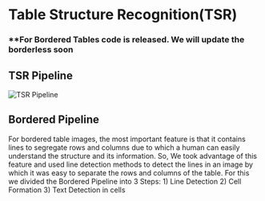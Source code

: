 # Table Structure Recognition(TSR)

### **For Bordered Tables code is released. We will update the borderless soon

## TSR Pipeline
![TSR Pipeline](https://github.com/DevashishPrasad/CascadeTabNet/blob/master/Table%20Structure%20Recognition/Pipeline.PNG)

## Bordered Pipeline
For bordered table images, the most important feature is that it contains lines to segregate rows and columns due to which a human can easily understand the structure and its information. So, We took advantage of this feature and used line detection methods to detect the lines in an image by which it was easy to separate the rows and columns of the table. For this we divided the Bordered Pipeline into 3 Steps: 
    1) Line Detection
    2) Cell Formation
    3) Text Detection in cells 




